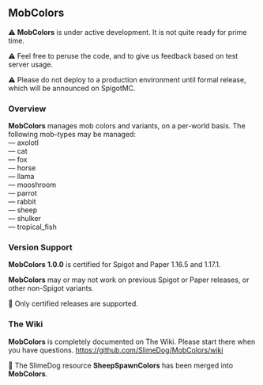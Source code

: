 ## MobColors

⚠️ **MobColors** is under active development. It is not quite ready for prime time.

⚠️ Feel free to peruse the code, and to give us feedback based on test server usage.

⚠️ Please do not deploy to a production environment until formal release, which will be announced on SpigotMC.

### Overview

**MobColors** manages mob colors and variants, on a per-world basis. The following mob-types may be managed:<br>
&mdash; axolotl<br>
&mdash; cat<br>
&mdash; fox<br>
&mdash; horse<br>
&mdash; llama<br>
&mdash; mooshroom<br>
&mdash; parrot<br>
&mdash; rabbit<br>
&mdash; sheep<br>
&mdash; shulker<br>
&mdash; tropical_fish<br>

### Version Support

**MobColors** **1.0.0** is certified for Spigot and Paper 1.16.5 and 1.17.1. 

**MobColors** may or may not work on previous Spigot or Paper releases, or other non-Spigot variants.

🚩 Only certified releases are supported.

### The Wiki

**MobColors** is completely documented on The Wiki. Please start there when you have questions. https://github.com/SlimeDog/MobColors/wiki

🚩 The SlimeDog resource **SheepSpawnColors** has been merged into **MobColors**.
